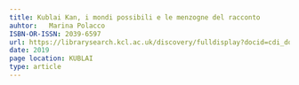 ```yaml
---
title: Kublai Kan, i mondi possibili e le menzogne del racconto
auhtor:   Marina Polacco
ISBN-OR-ISSN: 2039-6597
url: https://librarysearch.kcl.ac.uk/discovery/fulldisplay?docid=cdi_doaj_primary_oai_doaj_org_article_51cc6adfb31448d6b1def8b938a93736&context=PC&vid=44KCL_INST:44KCL_INST&lang=en&search_scope=MyInst_and_CI&adaptor=Primo%20Central&tab=Everything&query=any,contains,kublai&offset=0
date: 2019
page location: KUBLAI
type: article
---
```

